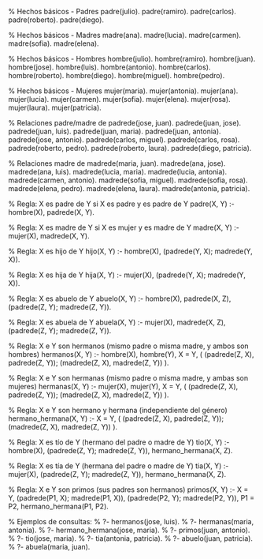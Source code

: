% Hechos básicos - Padres
padre(julio).
padre(ramiro).
padre(carlos).
padre(roberto).
padre(diego).

% Hechos básicos - Madres
madre(ana).
madre(lucia).
madre(carmen).
madre(sofia).
madre(elena).

% Hechos básicos - Hombres
hombre(julio).
hombre(ramiro).
hombre(juan).
hombre(jose).
hombre(luis).
hombre(antonio).
hombre(carlos).
hombre(roberto).
hombre(diego).
hombre(miguel).
hombre(pedro).

% Hechos básicos - Mujeres
mujer(maria).
mujer(antonia).
mujer(ana).
mujer(lucia).
mujer(carmen).
mujer(sofia).
mujer(elena).
mujer(rosa).
mujer(laura).
mujer(patricia).

% Relaciones padre/madre de
padrede(jose, juan).
padrede(juan, jose).
padrede(juan, luis).
padrede(juan, maria).
padrede(juan, antonia).
padrede(jose, antonio).
padrede(carlos, miguel).
padrede(carlos, rosa).
padrede(roberto, pedro).
padrede(roberto, laura).
padrede(diego, patricia).

% Relaciones madre de
madrede(maria, juan).
madrede(ana, jose).
madrede(ana, luis).
madrede(lucia, maria).
madrede(lucia, antonia).
madrede(carmen, antonio).
madrede(sofia, miguel).
madrede(sofia, rosa).
madrede(elena, pedro).
madrede(elena, laura).
madrede(antonia, patricia).

% Regla: X es padre de Y si X es padre y es padre de Y
padre(X, Y) :- hombre(X), padrede(X, Y).

% Regla: X es madre de Y si X es mujer y es madre de Y
madre(X, Y) :- mujer(X), madrede(X, Y).

% Regla: X es hijo de Y
hijo(X, Y) :- hombre(X), (padrede(Y, X); madrede(Y, X)).

% Regla: X es hija de Y
hija(X, Y) :- mujer(X), (padrede(Y, X); madrede(Y, X)).

% Regla: X es abuelo de Y
abuelo(X, Y) :- hombre(X), padrede(X, Z), (padrede(Z, Y); madrede(Z, Y)).

% Regla: X es abuela de Y
abuela(X, Y) :- mujer(X), madrede(X, Z), (padrede(Z, Y); madrede(Z, Y)).

% Regla: X e Y son hermanos (mismo padre o misma madre, y ambos son hombres)
hermanos(X, Y) :- 
    hombre(X), 
    hombre(Y), 
    X \= Y,
    (
        (padrede(Z, X), padrede(Z, Y));
        (madrede(Z, X), madrede(Z, Y))
    ).

% Regla: X e Y son hermanas (mismo padre o misma madre, y ambas son mujeres)
hermanas(X, Y) :- 
    mujer(X), 
    mujer(Y), 
    X \= Y,
    (
        (padrede(Z, X), padrede(Z, Y));
        (madrede(Z, X), madrede(Z, Y))
    ).

% Regla: X e Y son hermano y hermana (independiente del género)
hermano_hermana(X, Y) :- 
    X \= Y,
    (
        (padrede(Z, X), padrede(Z, Y));
        (madrede(Z, X), madrede(Z, Y))
    ).

% Regla: X es tío de Y (hermano del padre o madre de Y)
tio(X, Y) :- 
    hombre(X),
    (padrede(Z, Y); madrede(Z, Y)),
    hermano_hermana(X, Z).

% Regla: X es tía de Y (hermana del padre o madre de Y)
tia(X, Y) :- 
    mujer(X),
    (padrede(Z, Y); madrede(Z, Y)),
    hermano_hermana(X, Z).

% Regla: X e Y son primos (sus padres son hermanos)
primos(X, Y) :- 
    X \= Y,
    (padrede(P1, X); madrede(P1, X)),
    (padrede(P2, Y); madrede(P2, Y)),
    P1 \= P2,
    hermano_hermana(P1, P2).

% Ejemplos de consultas:
% ?- hermanos(jose, luis).
% ?- hermanas(maria, antonia).
% ?- hermano_hermana(jose, maria).
% ?- primos(juan, antonio).
% ?- tio(jose, maria).
% ?- tia(antonia, patricia).
% ?- abuelo(juan, patricia).
% ?- abuela(maria, juan).